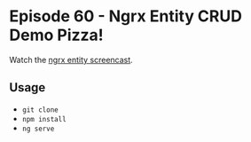 # Episode 60 - Ngrx Entity CRUD Demo Pizza!

Watch the [ngrx entity screencast](https://angularfirebase.com/lessons/ngrx-entity-feature-modules-tutorial/). 

## Usage

- `git clone`
- `npm install`
- `ng serve`

